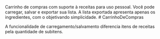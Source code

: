 Carrinho de compras com suporte à receitas para uso pessoal. Você pode carregar, salvar e exportar sua lista. A lista exportada apresenta apenas os ingredientes, com o objetivando simplicidade. # CarrinhoDeCompras

A funcionalidade de carregamento/salvamento diferencia itens de receitas pela quantidade de subitens.